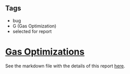 ## Tags

- bug
- G (Gas Optimization)
- selected for report

# [Gas Optimizations](https://github.com/code-423n4/2022-09-y2k-finance-findings/issues/327) 

See the markdown file with the details of this report [here](https://github.com/code-423n4/2022-09-y2k-finance-findings/blob/main/data/pfapostol-G.md).